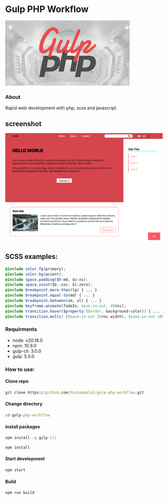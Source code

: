 # Gulp PHP Workflow

![Logo](https://raw.githubusercontent.com/hishamdalal/gulp-php-workflow/refs/heads/main/Logo.png?raw=true)

### About

Rapid web development with php, scss and javascript.

## screenshot
![screenshot](https://raw.githubusercontent.com/hishamdalal/gulp-php-workflow/refs/heads/main/screenshot.png?raw=true)

## SCSS examples:
```scss
@include color.fg(primary);
@include color.bg(accent);
@include space.padding($h:md, $v:xs);
@include space.inset($b:-xxs, $l:zero);  
@include breakpoint.more-than(lg) { ... }
@include breakpoint.equal-to(md) { ... }
@include breakpoint.between(sm, xl) { ... }
@include keyframe.animate(fadeIn, ease-in-out, 400ms);
@include transition.hover($property:(border, background-color)) { ... }
@include transition.multi( ((ease-in-out 200ms width), (ease-in-out 100ms 200ms height)) )
```

### Requirments

- node: v20.18.0
- npm: 10.9.0
- gulp-cli: 3.0.0
- gulp: 5.0.0

### How to use:

#### Clone repo

```cmd
git clone https://github.com/hishamdalal/gulp-php-workflow.git
```

#### Change directory

```cmd
cd gulp-php-workflow
```

#### install packages

```cmd
npm install -g gulp-cli
```

```cmd
npm install
```

#### Start development

```cmd
npm start
```

#### Build

```cmd
npm run build
```
